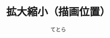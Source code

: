 ---
title: 拡大縮小（描画位置）
description: 描画位置を拡大縮小する映像エフェクトです
author: てとら
date:
keywords: [""]
category: [""]
---